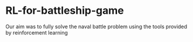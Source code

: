 # RL-for-battleship-game
Our aim was to fully solve the naval battle problem using the tools provided by reinforcement learning
